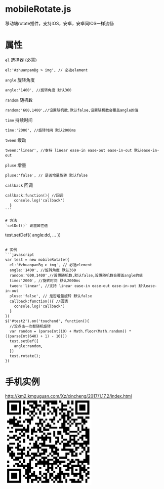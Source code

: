 # mobileRotate.js
移动端rotate插件，支持IOS，安卓，安卓同IOS一样流畅
# 属性  
`el` 选择器 (必需)  
```
el:'#zhuanpanBg > img', // 必选element
```  
`angle` 旋转角度   
```
angle:'1400', //旋转角度 默认360
```  
`random` 随机数   
```
random:'600,1400',//设置随机数,默认false,设置随机数会覆盖angle的值
```  
`time` 持续时间   
```
time:'2000', //旋转时间 默认2000ms
```  
`tween` 缓动    
```
tween:'linear', //支持 linear ease-in ease-out ease-in-out 默认ease-in-out
```  
`pluse` 增量  
```
pluse:'false', // 是否增量旋转 默认false
```  
`callback` 回调   
```
callback:function(){ //回调
    console.log('callback')
  }
```  

# 方法  
`setDef()` 设置属性值  
```
test.setDef({
    angle:dd,
    ...
  })
```  

# 实例
```javascript
var test = new mobileRotate({  
  el:'#zhuanpanBg > img', // 必选element
  angle:'1400', //旋转角度 默认360
  random:'600,1400',//设置随机数,默认false,设置随机数会覆盖angle的值
  time:'2000', //旋转时间 默认2000ms
  tween:'linear', //支持 linear ease-in ease-out ease-in-out 默认ease-in-out
  pluse:'false', // 是否增量旋转 默认false
  callback:function(){ //回调
    console.log('callback')
  }
})
$('#test2').on('touchend', function(){
  //没点击一次都随机旋转
  var random = (parseInt(10) + Math.floor(Math.random() * ((parseInt(640) + 1) - 10)))
  test.setDef({
    angle:random,
  })
  test.rotate();
})
```

# 手机实例
http://km2.kmguguan.com/Xz/xincheng/2017/1.17.2/index.html  
![qrcode](https://github.com/q310550690/mobileRotate.js/blob/master/qrcode.png?raw=true "二维码")
